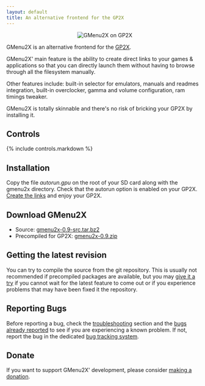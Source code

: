 ```yaml
---
layout: default
title: An alternative frontend for the GP2X
---
```


<div id="slideshow">
<img src="/gmenu2x/images/gmenu2x-gp2xf200.png" alt="GMenu2X on GP2X F200" style="opacity:0" />
<img src="/gmenu2x/images/gmenu2x-gp2x.png" alt="GMenu2X on GP2X" />
</div>

GMenu2X is an alternative frontend for the [GP2X](http://en.wikipedia.org/wiki/GP2X).

GMenu2X' main feature is the ability to create direct links to your games & applications so that you can directly launch them without having to browse through all the filesystem manually.

Other features include: built-in selector for emulators, manuals and readmes integration, built-in overclocker, gamma and volume configuration, ram timings tweaker.

GMenu2X is totally skinnable and there's no risk of bricking your GP2X by installing it.

## Controls
{% include controls.markdown %}

## Installation
Copy the file *autorun.gpu* on the root of your SD card along with the gmenu2x directory.
Check that the autorun option is enabled on your GP2X.
[Create the links](documentation.html#Links) and enjoy your GP2X.

## Download GMenu2X
* Source: [gmenu2x-0.9-src.tar.bz2](http://prdownloads.sourceforge.net/gmenu2x/gmenu2x-0.9-src.tar.bz2?download)
* Precompiled for GP2X: [gmenu2x-0.9.zip](http://prdownloads.sourceforge.net/gmenu2x/gmenu2x-0.9.zip?download)

## Getting the latest revision
You can try to compile the source from the git repository. This is usually not recommended if precompiled packages are available, but you may [give it a try](compiling.html) if you cannot wait for the latest feature to come out or if you experience problems that may have been fixed it the repository.

## Reporting Bugs
Before reporting a bug, check the [troubleshooting](troubleshooting.html) section and the [bugs already reported](http://github.com/mtorromeo/gmenu2x/issues) to see if you are experiencing a known problem. If not, report the bug in the  dedicated [bug tracking system](http://github.com/mtorromeo/gmenu2x/issues).

## Donate
If you want to support GMenu2X' development, please consider [making a donation](https://www.paypal.com/cgi-bin/webscr?cmd=_xclick&business=massimiliano.torromeo@gmail.com&item_name=GMenu2X%20Donation&lc=GB&currency_code=EUR).